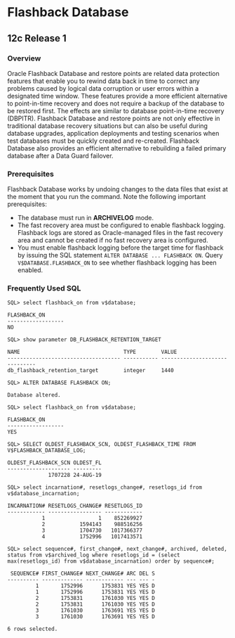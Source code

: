 # Flashback Database

## 12c Release 1

### Overview

Oracle Flashback Database and restore points are related data protection features that enable you to rewind data back in time to correct any problems caused by logical data corruption or user errors within a designated time window.
These features provide a more efficient alternative to point-in-time recovery and does not require a backup of the database to be restored first.
The effects are similar to database point-in-time recovery (DBPITR).
Flashback Database and restore points are not only effective in traditional database recovery situations but can also be useful during database upgrades, application deployments and testing scenarios when test databases must be quickly created and re-created.
Flashback Database also provides an efficient alternative to rebuilding a failed primary database after a Data Guard failover.

### Prerequisites

Flashback Database works by undoing changes to the data files that exist at the moment that you run the command.
Note the following important prerequisites:
- The database must run in **ARCHIVELOG** mode.
- The fast recovery area must be configured to enable flashback logging.
Flashback logs are stored as Oracle-managed files in the fast recovery area and cannot be created if no fast recovery area is configured.
- You must enable flashback logging before the target time for flashback by issuing the SQL statement `ALTER DATABASE ... FLASHBACK ON`.
Query `V$DATABASE.FLASHBACK_ON` to see whether flashback logging has been enabled.

### Frequently Used SQL

```
SQL> select flashback_on from v$database;

FLASHBACK_ON
------------------
NO

SQL> show parameter DB_FLASHBACK_RETENTION_TARGET

NAME                                 TYPE        VALUE
------------------------------------ ----------- ------------------------------
db_flashback_retention_target        integer     1440

SQL> ALTER DATABASE FLASHBACK ON;

Database altered.

SQL> select flashback_on from v$database;

FLASHBACK_ON
------------------
YES

SQL> SELECT OLDEST_FLASHBACK_SCN, OLDEST_FLASHBACK_TIME FROM V$FLASHBACK_DATABASE_LOG;

OLDEST_FLASHBACK_SCN OLDEST_FL
-------------------- ---------
             1707228 24-AUG-19

SQL> select incarnation#, resetlogs_change#, resetlogs_id from v$database_incarnation;

INCARNATION# RESETLOGS_CHANGE# RESETLOGS_ID
------------ ----------------- ------------
           1                 1    852269927
           2           1594143    988516256
           3           1704730   1017366377
           4           1752996   1017413571

SQL> select sequence#, first_change#, next_change#, archived, deleted, status from v$archived_log where resetlogs_id = (select max(resetlogs_id) from v$database_incarnation) order by sequence#;

 SEQUENCE# FIRST_CHANGE# NEXT_CHANGE# ARC DEL S
---------- ------------- ------------ --- --- -
         1       1752996      1753831 YES YES D
         1       1752996      1753831 YES YES D
         2       1753831      1761030 YES YES D
         2       1753831      1761030 YES YES D
         3       1761030      1763691 YES YES D
         3       1761030      1763691 YES YES D

6 rows selected.
```
